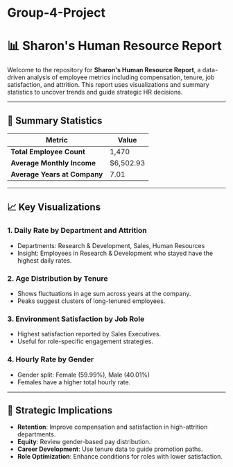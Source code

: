 # Group-4-Project
# 📊 Sharon's Human Resource Report

Welcome to the repository for **Sharon's Human Resource Report**, a data-driven analysis of employee metrics including compensation, tenure, job satisfaction, and attrition. This report uses visualizations and summary statistics to uncover trends and guide strategic HR decisions.

---

## 🧮 Summary Statistics

| Metric                        | Value     |
|------------------------------|-----------|
| **Total Employee Count**     | 1,470     |
| **Average Monthly Income**   | \$6,502.93 |
| **Average Years at Company** | 7.01      |

---

## 📈 Key Visualizations

### 1. Daily Rate by Department and Attrition
- Departments: Research & Development, Sales, Human Resources
- Insight: Employees in Research & Development who stayed have the highest daily rates.

### 2. Age Distribution by Tenure
- Shows fluctuations in age sum across years at the company.
- Peaks suggest clusters of long-tenured employees.

### 3. Environment Satisfaction by Job Role
- Highest satisfaction reported by Sales Executives.
- Useful for role-specific engagement strategies.

### 4. Hourly Rate by Gender
- Gender split: Female (59.99%), Male (40.01%)
- Females have a higher total hourly rate.

---

## 🧠 Strategic Implications

- **Retention**: Improve compensation and satisfaction in high-attrition departments.
- **Equity**: Review gender-based pay distribution.
- **Career Development**: Use tenure data to guide promotion paths.
- **Role Optimization**: Enhance conditions for roles with lower satisfaction.


